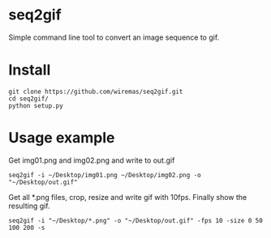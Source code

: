 # seq2gif

Simple command line tool to convert an image sequence to gif.


# Install

```
git clone https://github.com/wiremas/seq2gif.git
cd seq2gif/
python setup.py
```

# Usage example

Get img01.png and img02.png and write to out.gif
```
seq2gif -i ~/Desktop/img01.png ~/Desktop/img02.png -o "~/Desktop/out.gif"
```

Get all *.png files, crop, resize and write gif with 10fps. Finally show the resulting gif.
```
seq2gif -i "~/Desktop/*.png" -o "~/Desktop/out.gif" -fps 10 -size 0 50 100 200 -s
```